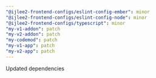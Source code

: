 ```yaml
---
"@ijlee2-frontend-configs/eslint-config-ember": minor
"@ijlee2-frontend-configs/eslint-config-node": minor
"@ijlee2-frontend-configs/typescript": minor
"my-v1-addon": patch
"my-v2-addon": patch
"my-codemod": patch
"my-v1-app": patch
"my-v2-app": patch
---
```


Updated dependencies
